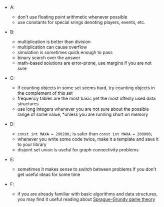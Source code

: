 - A:
    - don't use floating point arithmetic whenever possible
    - use constants for special srings denoting players, events, etc.
- B:
    - multiplication is better than division
    - multiplication can cause overflow
    - simulation is sometimes quick enough to pass
    - binary search over the answer
    - math-based solutions are error-prone, use margins if you are not sure

- C:
    - if counting objects in some set seems hard, try counting objects in the complement of this set
    - frequency tables are the most basic yet the most oftenly used data structures
    - use long integers whenever you are not sure about the possible range of some value, \*unless you are running short on memory
    
- D:
    - `const int MAXA = 200200;` is safer than `const int MAXA = 200000;`
    - whenever you write some code twice, make it a template and save it to your library
    - disjoint set union is useful for graph connectivity problems

- E:
    - sometimes it makes sense to switch between problems if you don't get useful ideas for some time

- F:
    - if you are already familiar with basic algorithms and data structures, you may find it useful reading about [Sprague-Grundy game theory](https://cp-algorithms.com/game_theory/sprague-grundy-nim.html)
